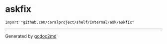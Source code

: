 
# askfix
    import "github.com/coralproject/shelf/internal/ask/askfix"













- - -
Generated by [godoc2md](http://godoc.org/github.com/davecheney/godoc2md)